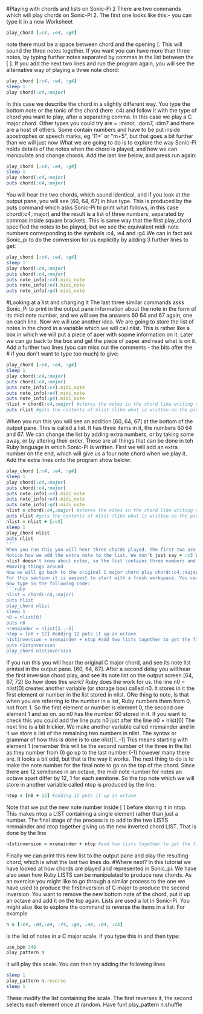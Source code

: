 #Playing with chords and lists on Sonic-Pi 2
There are two commands which will play chords on Sonic-Pi 2. The first one looks like this:- you can type it in a new Worksheet
```ruby
play_chord [:c4, :e4, :g4]
```
note there must be a space between chord and the opening [. This will sound the three notes together. If you want you can have more than three notes, by typing further notes separated by commas in the list between the [ ]. If you add the next two lines and run the program again, you will see the alternative way of playing a three note chord:
```ruby
play_chord [:c4, :e4, :g4]
sleep 1
play chord(:c4,:major)
```
In this case we describe the chord in a slightly different way. You type the bottom note or the tonic of the chord (here :c4) and follow it with the type of chord you want to play, after a separating comma. In this case we play a C major chord. Other types you could try are ~  :minor, :dom7,  :dim7 and there are a host of others. Some contain numbers and have to be put inside apostrophes or speech marks, eg '11+' or "m+5", but that goes a bit further than we will just now
What we are going to do is to explore the way Sonic-Pi holds details of the notes when the chord is played, and how we can manipulate and change chords.
Add the last line below, and press run again:
```ruby
play_chord [:c4, :e4, :g4]
sleep 1
play chord(:c4,:major)
puts chord(:c4,:major)
```
You will hear the two chords, which sound identical, and if you look at the output pane, you will see [60, 64, 67] in blue type. This is produced by the puts command which asks Sonic-Pi to print what follows, in this case chord(:c4,:major) and the result is a list of three numbers, separated by commas inside square brackets.
This is same way that the first play_chord specified the notes to be played, but we see the equivalent midi-note numbers corresponding to the symbols :c4, :e4 and :g4
We can in fact ask Sonic_pi to do the conversion for us explicitly by adding 3 further lines to get:
```ruby
play_chord [:c4, :e4, :g4]
sleep 1
play chord(:c4,:major)
puts chord(:c4,:major)
puts note_info(:c4).midi_note
puts note_info(:e4).midi_note
puts note_info(:g4).midi_note
```
#Looking at a list and changing it
The last three similar commands asks Sonic_Pi to print in the output pane information about the note in the form of its midi note number, and we will see the answers 60 64 and 67 again, one on each line.
Now we will use another idea. We are going to store the list of notes in the chord in a variable which we will call nlist. This is rather like a box in which we will put a piece of aper with sopme information on it. Later we can go back to the box and get the piece of paper and read what is on it. Add a further two lines (you can miss out the comments - the bits after the # if you don't want to type too much) to give:
```ruby
play_chord [:c4, :e4, :g4]
sleep 1
play chord(:c4,:major)
puts chord(:c4,:major)
puts note_info(:c4).midi_note
puts note_info(:e4).midi_note
puts note_info(:g4).midi_note
nlist = chord(:c4,:major) #stores the notes in the chord like writing on a bit of paper, in the variable or box nlist
puts nlist #gets the contents of nlist (like what is written on the piece of paper in the box, and prints them
```
When you run this you will see an addition [60, 64, 67] at the bottom of the output pane.
This is called a list. It has three items in it, the numbers 60 64 and 67. We can change the list by adding extra numbers, or by taking some away, or by altering their order. These are all things that can be done in teh Ruby language in which Sonic-Pi is written.
First we will add an extra number on the end, which will give us a four note chord when we play it. Add the extra lines onto the program show below:
```ruby
play_chord [:c4, :e4, :g4]
sleep 1
play chord(:c4,:major)
puts chord(:c4,:major)
puts note_info(:c4).midi_note
puts note_info(:e4).midi_note
puts note_info(:g4).midi_note
nlist = chord(:c4,:major) #stores the notes in the chord like writing on a bit of paper, in the variable or box nlist
puts nlist #gets the contents of nlist (like what is written on the piece of paper in the box, and prints them
nlist = nlist + [:c5]
sleep 1
play_chord nlist
puts nlist
'''
When you run this you will hear three chords played. The first two are identical 3 note chords. The last one plays the four note chord we have generated, and the final puts nlist command prints out the list of four notes on the output screen
Notice how we add the extra note to the list. We don't just say + :c5 We have to put it into a one element list [:c5] - a list with one pice of information in it - and then we add the two lists together to make a single longer list. It is like having a line of three railway trucks couple together (our nlist) and we couple another line of 1 trucks onto the end, giving a longer line of four trucks. The trucks themselves could be different: a coal truck, a cement truck, a flatbed truck (like the different notes in this case), but they are all trucks and can be joined together.
nlist doesn't know about notes, so the list contains three numbers and one symbol :c4. All will be converted to midi numbers when they are played by the play_chord command. We could have done it ourselves by adding 72 instead of :c5 to the list.
#moving things around
Now we will go back to the original C major chord play chord(:c4,:major). If you have done any music theory, you may have come across the idea of chord inversions. To produce the first inversion of the chord, we take the bottom note off the chord, put it up an octave, and add it on the top. So our chord :c4, :e4, :g4 becomes the chord :e4, :g4, :c5 We can of course do this manually, but since we are playing with lists we can get Ruby commands to do it for us.
For this section it is easiest to start with a fresh workspace. You can use the save button to save what we have done so far, if you wish, but then delete everything in the workspace, or select another empty one.
Now type in the following code:
```ruby
nlist = chord(:c4,:major)
puts nlist
play_chord nlist
sleep 1
n0 = nlist[0]
puts n0
nremainder = nlist[1..-1]
ntop = [n0 + 12] #adding 12 puts it up an octave
n1stinversion = nremainder + ntop #add two lists together to get the final inversion chord list
puts n1stinversion
play_chord n1stinversion
```
If you run this you will hear the original C major chord, and see its note list printed in the output pane. [60, 64, 67]. After a second delay you will hear the first inversion chord play, and see its note list on the output screen [64, 67, 72]
So how does this work? Ruby does the work for us. the line n0 = nlist[0] creates another variable (or storage box) called n0. It stores in it the first element or number in the list stored in nlist. ONe thing to note, is that when you are referring to the number in a list, Ruby numbers them from 0, not from 1. So the first element or number is element 0, the second one element 1 and so on.
so n0 has the number 60 stored in it. If you want to check this you could add the line puts n0 just after the line n0 = nlist[0]
The next line is a bit trickier. We make another variable called nremainder and in it we store a list of the remaining two numbers in nlist. The syntax or grammar of how this is done is to use nlist[1..-1] This means starting with element 1 (remember this will be the second number of the three in the list as they number from 0) go up to the last number (-1) however many there are. It looks a bit odd, but that is the way it works.
The next thing to do is to make the note number for the final note to go on the top of the chord. Since there are 12 semitones in an octave, the midi note number for notes an octave apart differ by 12, 1 for each semitone. So the top note which we will store in another variable called ntop is produced by the line:
```ruby
ntop = [n0 + 12] #adding 12 puts it up an octave
```
Note that we put the new note number inside [ ] before storing it in ntop. This makes ntop a LIST containing a single element rather than just a number.
The final stage of the process is to add to the two LISTS nremainder and ntop together giving us the new inverted chord LIST. That is done by the line
```ruby
n1stinversion = nremainder + ntop #add two lists together to get the final inversion chord list
```
Finally we can print this new list to the output pane and play the resulting chord, which is what the last two lines do.
#Where next?
In this tutorial we have looked at how chords are played and represented in Sonic_pi. We have also seen how Ruby LISTS can be manipulated to produce new chords. As an exercise you might like to go through a similar process to the one we have used to produce the firstinversion of C major to produce the second inversion. You want to remove the new bottom note of the chord, put it up an octave and add it on the top again.
Lists are used a lot in Sonic-Pi. You might also like to explore the command to reverse the items in a list. For example
```ruby
n = [:c4, :d4,:e4, :f4, :g4, :a4, :b4, :c5]
```
 is the list of notes in a C major scale.
If you type this in and then type:
```ruby
use_bpm 240
play_pattern n
```
it will play this scale. You can then try adding the following lines
```ruby
sleep 1
play_pattern n.reverse
sleep 1
```
These modify the list containing the scale. The first reverses it, the second selects each element once at random.
Have fun!
play_pattern n.shuffle


